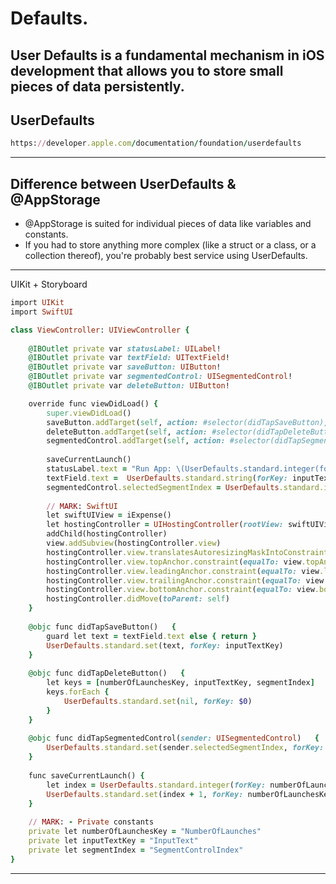 Defaults.
=========

User Defaults is a fundamental mechanism in iOS development that allows you to store small pieces of data persistently.
---------

UserDefaults
---------
````ruby
https://developer.apple.com/documentation/foundation/userdefaults
````
---------

Difference between UserDefaults & @AppStorage
----------
- @AppStorage is suited for individual pieces of data like variables and constants.
- If you had to store anything more complex (like a struct or a class, or a collection thereof), you're probably best service using UserDefaults.

----------

UIKit + Storyboard
````ruby
import UIKit
import SwiftUI

class ViewController: UIViewController {
    
    @IBOutlet private var statusLabel: UILabel!
    @IBOutlet private var textField: UITextField!
    @IBOutlet private var saveButton: UIButton!
    @IBOutlet private var segmentedControl: UISegmentedControl!
    @IBOutlet private var deleteButton: UIButton!

    override func viewDidLoad() {
        super.viewDidLoad()
        saveButton.addTarget(self, action: #selector(didTapSaveButton), for: .touchUpInside)
        deleteButton.addTarget(self, action: #selector(didTapDeleteButton), for: .touchUpInside)
        segmentedControl.addTarget(self, action: #selector(didTapSegmentedControl), for: .valueChanged)
        
        saveCurrentLaunch()
        statusLabel.text = "Run App: \(UserDefaults.standard.integer(forKey: numberOfLaunchesKey))"
        textField.text =  UserDefaults.standard.string(forKey: inputTextKey)
        segmentedControl.selectedSegmentIndex = UserDefaults.standard.integer(forKey: segmentIndex)
        
        // MARK: SwiftUI
        let swiftUIView = iExpense()
        let hostingController = UIHostingController(rootView: swiftUIView)
        addChild(hostingController)
        view.addSubview(hostingController.view)
        hostingController.view.translatesAutoresizingMaskIntoConstraints = false
        hostingController.view.topAnchor.constraint(equalTo: view.topAnchor).isActive = true
        hostingController.view.leadingAnchor.constraint(equalTo: view.leadingAnchor).isActive = true
        hostingController.view.trailingAnchor.constraint(equalTo: view.trailingAnchor).isActive = true
        hostingController.view.bottomAnchor.constraint(equalTo: view.bottomAnchor).isActive = true
        hostingController.didMove(toParent: self)
    }
    
    @objc func didTapSaveButton()   {
        guard let text = textField.text else { return }
        UserDefaults.standard.set(text, forKey: inputTextKey)
    }
    
    @objc func didTapDeleteButton()   {
        let keys = [numberOfLaunchesKey, inputTextKey, segmentIndex]
        keys.forEach {
            UserDefaults.standard.set(nil, forKey: $0)
        }
    }
    
    @objc func didTapSegmentedControl(sender: UISegmentedControl)   {
        UserDefaults.standard.set(sender.selectedSegmentIndex, forKey: segmentIndex)
    }
    
    func saveCurrentLaunch() {
        let index = UserDefaults.standard.integer(forKey: numberOfLaunchesKey)
        UserDefaults.standard.set(index + 1, forKey: numberOfLaunchesKey)
    }
    
    // MARK: - Private constants
    private let numberOfLaunchesKey = "NumberOfLaunches"
    private let inputTextKey = "InputText"
    private let segmentIndex = "SegmentControlIndex"
}
````
---------

